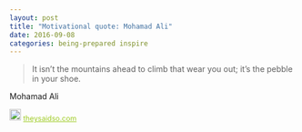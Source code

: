 ```yaml
---
layout: post
title: "Motivational quote: Mohamad Ali"
date: 2016-09-08
categories: being-prepared inspire
---
```

> It isn’t the mountains ahead to climb that wear you out; it’s the pebble in your shoe.

Mohamad Ali

<span style="z-index:50;font-size:0.9em;"><img src="https://theysaidso.com/branding/theysaidso.png" height="20" width="20" alt="theysaidso.com"/><a href="https://theysaidso.com" title="Powered by quotes from theysaidso.com" style="color: #9fcc25; margin-left: 4px; vertical-align: middle;">theysaidso.com</a></span>
